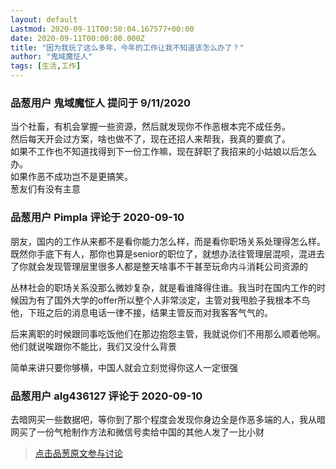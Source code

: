 ```yaml
---
layout: default
Lastmod: 2020-09-11T00:50:04.167577+00:00
date: 2020-09-11T00:00:00.000Z
title: "因为我玩了这么多年，今年的工作让我不知道该怎么办了？"
author: "鬼域魔怔人"
tags: [生活,工作]
---
```



### 品葱用户 **鬼域魔怔人** 提问于 9/11/2020
    
当个社畜，有机会掌握一些资源，然后就发现你不作恶根本完不成任务。  
然后每天开会过方案，啥也做不了，现在还招人来帮我，我真的要疯了。  
如果不工作也不知道找得到下一份工作嘛，现在辞职了我招来的小姑娘以后怎么办。  
如果作恶不成功岂不是更搞笑。  
葱友们有没有主意
    
                

### 品葱用户 **Pimpla** 评论于 2020-09-10
        
朋友，国内的工作从来都不是看你能力怎么样，而是看你职场关系处理得怎么样。既然你手底下有人，那你也算是senior的职位了，就想办法往管理层混呗，混进去了你就会发现管理层里很多人都是整天啥事不干甚至玩命内斗消耗公司资源的  
  
丛林社会的职场关系没那么微妙复杂，就是看谁降得住谁。我当时在国内工作的时候因为有了国外大学的offer所以整个人非常淡定，主管对我甩脸子我根本不鸟他，下班之后的消息电话一律不接，结果主管反而对我客客气气的。  
  
后来离职的时候跟同事吃饭他们在那边抱怨主管，我就说你们不用那么顺着他啊。他们就说唉跟你不能比，我们又没什么背景  
  
简单来讲只要你够横，中国人就会立刻觉得你这人一定很强
        
                

### 品葱用户 **alg436127** 评论于 2020-09-10
        
去暗网买一些数据吧，等你到了那个程度会发现你身边全是作恶多端的人，我从暗网买了一份气枪制作方法和微信号卖给中国的其他人发了一比小财
        
                





> [点击品葱原文参与讨论](https://pincong.rocks/question/30813)

